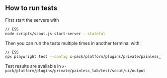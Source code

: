 ## How to run tests

First start the servers with

```bash
// ESS
node scripts/scout.js start-server --stateful
```

Then you can run the tests multiple times in another terminal with:

```bash
// ESS
npx playwright test --config x-pack/platform/plugins/private/painless_lab/test/scout/ui/playwright.config.ts --project local --grep @ess
```

Test results are available in `x-pack/platform/plugins/private/painless_lab/test/scout/ui/output`
